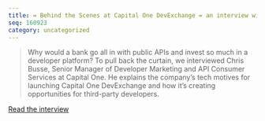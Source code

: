 ```yaml
---
title: = Behind the Scenes at Capital One DevExchange = an interview with Chris Busse on Medium
seq: 160923
category: uncategorized
---
```


> Why would a bank go all in with public APIs and invest so much in a developer platform? To pull back the curtain, we interviewed Chris Busse, Senior Manager of Developer Marketing and API Consumer Services at Capital One. He explains the company’s tech motives for launching Capital One DevExchange and how it’s creating opportunities for third-party developers.

[Read the interview](https://medium.com/capital-one-developers/behind-the-scenes-at-capital-one-devexchange-2b0702f2399b)